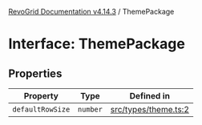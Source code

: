 [RevoGrid Documentation v4.14.3](README.md) / ThemePackage

# Interface: ThemePackage

## Properties

| Property | Type | Defined in |
| ------ | ------ | ------ |
| `defaultRowSize` | `number` | [src/types/theme.ts:2](https://github.com/revolist/revogrid/blob/4d3feb8340f534dd1ff6941b4d5b83d4d4e2474c/src/types/theme.ts#L2) |
